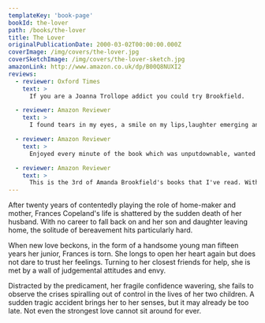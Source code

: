 ```yaml
---
templateKey: 'book-page'
bookId: the-lover
path: /books/the-lover
title: The Lover
originalPublicationDate: 2000-03-02T00:00:00.000Z
coverImage: /img/covers/the-lover.jpg
coverSketchImage: /img/covers/the-lover-sketch.jpg
amazonLink: http://www.amazon.co.uk/dp/B00Q8NUXI2
reviews:
  - reviewer: Oxford Times
    text: >
      If you are a Joanna Trollope addict you could try Brookfield.

  - reviewer: Amazon Reviewer
    text: >
      I found tears in my eyes, a smile on my lips,laughter emerging and periods of concern. I started reading this book one day and finished it the next, it was so irresistable! I would love for there to be a sequel...

  - reviewer: Amazon Reviewer
    text: >
      Enjoyed every minute of the book which was unputdownable, wanted to read from beginning to end all at once. Highly recommendable.

  - reviewer: Amazon Reviewer
    text: >
      This is the 3rd of Amanda Brookfield's books that I've read. With each one, I'm amazed at its consistent high quality. 'The Lover' is no exception.
---
```


After twenty years of contentedly playing the role of home-maker and mother, Frances Copeland's life is shattered by the sudden death of her husband. With no career to fall back on and her son and daughter leaving home, the solitude of bereavement hits particularly hard.

When new love beckons, in the form of a handsome young man fifteen years her junior, Frances is torn. She longs to open her heart again but does not dare to trust her feelings. Turning to her closest friends for help, she is met by a wall of judgemental attitudes and envy.

Distracted by the predicament, her fragile confidence wavering, she fails to observe the crises spiralling out of control in the lives of her two children. A sudden tragic accident brings her to her senses, but it may already be too late. Not even the strongest love cannot sit around for ever.
